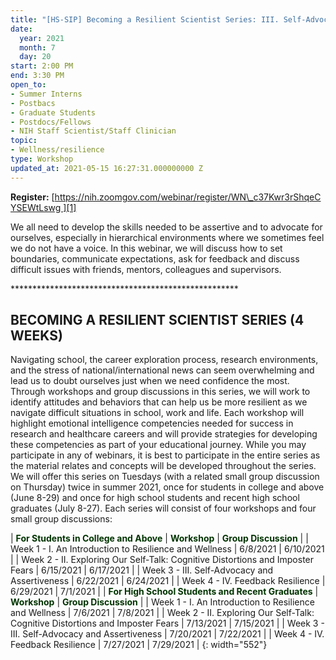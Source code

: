 ```yaml
---
title: "[HS-SIP] Becoming a Resilient Scientist Series: III. Self-Advocacy and Assertiveness"
date:
  year: 2021
  month: 7
  day: 20
start: 2:00 PM
end: 3:30 PM
open_to:
- Summer Interns
- Postbacs
- Graduate Students
- Postdocs/Fellows
- NIH Staff Scientist/Staff Clinician
topic:
- Wellness/resilience
type: Workshop
updated_at: 2021-05-15 16:27:31.000000000 Z
---
```

**Register:** [https://nih.zoomgov.com/webinar/register/WN\_c37Kwr3rShqeCYSEWtLswg ][1]

We all need to develop the skills needed to be assertive and to advocate
for ourselves, especially in hierarchical environments where we
sometimes feel we do not have a voice. In this webinar, we will discuss
how to set boundaries, communicate expectations, ask for feedback and
discuss difficult issues with friends, mentors, colleagues and
supervisors.

\*\*\*\*\*\*\*\*\*\*\*\*\*\*\*\*\*\*\*\*\*\*\*\*\*\*\*\*\*\*\*\*\*\*\*\*\*\*\*\*\*\*\*\*\*\*\*\*\*\*\*\*

## BECOMING A RESILIENT SCIENTIST SERIES (4 WEEKS)

Navigating school, the career exploration process, research
environments, and the stress of national/international news can seem
overwhelming and lead us to doubt ourselves just when we need confidence
the most. Through workshops and group discussions in this series, we
will work to identify attitudes and behaviors that can help us be more
resilient as we navigate difficult situations in school, work and life.
Each workshop will highlight emotional intelligence competencies needed
for success in research and healthcare careers and will provide
strategies for developing these competencies as part of your educational
journey. While you may participate in any of webinars, it is best to
participate in the entire series as the material relates and concepts
will be developed throughout the series. We will offer this series on
Tuesdays (with a related small group discussion on Thursday) twice in
summer 2021, once for students in college and above (June 8-29) and once
for high school students and recent high school graduates (July 8-27).
Each series will consist of four workshops and four small group
discussions:

| <span style="color: #003300;">**For Students in College and Above**</span> | <span style="color: #003300;">**Workshop**</span> | <span style="color: #003300;">**Group Discussion**</span> |
| Week 1 - I. An Introduction to Resilience and Wellness | 6/8/2021 | 6/10/2021 |
| Week 2 - II. Exploring Our Self-Talk: Cognitive Distortions and Imposter Fears | 6/15/2021 | 6/17/2021 |
| Week 3 - III. Self-Advocacy and Assertiveness | 6/22/2021 | 6/24/2021 |
| Week 4 - IV. Feedback Resilience | 6/29/2021 | 7/1/2021 |
| <span style="color: #003300;">**For High School Students and Recent Graduates**</span> | <span style="color: #003300;">**Workshop**</span> | <span style="color: #003300;">**Group Discussion**</span> |
| Week 1 - I. An Introduction to Resilience and Wellness | 7/6/2021 | 7/8/2021 |
| Week 2 - II. Exploring Our Self-Talk: Cognitive Distortions and Imposter Fears | 7/13/2021 | 7/15/2021 |
| Week 3 - III. Self-Advocacy and Assertiveness | 7/20/2021 | 7/22/2021 |
| Week 4 - IV. Feedback Resilience | 7/27/2021 | 7/29/2021 |
{: width="552"}



[1]: https://nih.zoomgov.com/webinar/register/WN_c37Kwr3rShqeCYSEWtLswg
